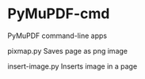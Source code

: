 # PyMuPDF-cmd
PyMuPDF command-line apps

pixmap.py        Saves page as png image

insert-image.py  Inserts image in a page
